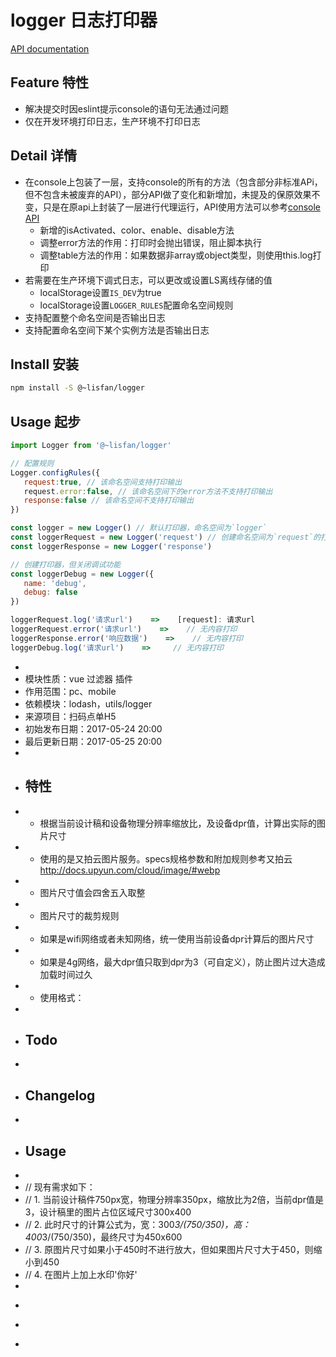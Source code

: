 # logger 日志打印器

[API documentation](https://lisfan.github.io/logger/)

## Feature 特性

- 解决提交时因eslint提示console的语句无法通过问题
- 仅在开发环境打印日志，生产环境不打印日志

## Detail 详情

- 在console上包装了一层，支持console的所有的方法（包含部分非标准APi，但不包含未被废弃的API），部分API做了变化和新增加，未提及的保原效果不变，只是在原api上封装了一层进行代理运行，API使用方法可以参考[console API](https://developer.mozilla.org/en-US/docs/Web/API/Console/group)
  - 新增的isActivated、color、enable、disable方法
  - 调整error方法的作用：打印时会抛出错误，阻止脚本执行
  - 调整table方法的作用：如果数据非array或object类型，则使用this.log打印
- 若需要在生产环境下调式日志，可以更改或设置LS离线存储的值
   - localStorage设置`IS_DEV`为true
   - localStorage设置`LOGGER_RULES`配置命名空间规则
- 支持配置整个命名空间是否输出日志
- 支持配置命名空间下某个实例方法是否输出日志

## Install 安装

```bash
npm install -S @~lisfan/logger
```

## Usage 起步

``` js
import Logger from '@~lisfan/logger'

// 配置规则
Logger.configRules({
   request:true, // 该命名空间支持打印输出
   request.error:false, // 该命名空间下的error方法不支持打印输出
   response:false // 该命名空间不支持打印输出
})

const logger = new Logger() // 默认打印器，命名空间为`logger`
const loggerRequest = new Logger('request') // 创建命名空间为`request`的打印器
const loggerResponse = new Logger('response')

// 创建打印器，但关闭调试功能
const loggerDebug = new Logger({
   name: 'debug',
   debug: false
})

loggerRequest.log('请求url')    =>    [request]: 请求url
loggerRequest.error('请求url')    =>    // 无内容打印
loggerResponse.error('响应数据')    =>    // 无内容打印
loggerDebug.log('请求url')    =>     // 无内容打印
```


 *
 * 模块性质：vue 过滤器 插件
 * 作用范围：pc、mobile
 * 依赖模块：lodash，utils/logger
 * 来源项目：扫码点单H5
 * 初始发布日期：2017-05-24 20:00
 * 最后更新日期：2017-05-25 20:00
 *
 * ## 特性
 * - 根据当前设计稿和设备物理分辨率缩放比，及设备dpr值，计算出实际的图片尺寸
 * - 使用的是又拍云图片服务。specs规格参数和附加规则参考又拍云 http://docs.upyun.com/cloud/image/#webp
 * - 图片尺寸值会四舍五入取整
 * - 图片尺寸的裁剪规则
 *   - 如果是wifi网络或者未知网络，统一使用当前设备dpr计算后的图片尺寸
 *   - 如果是4g网络，最大dpr值只取到dpr为3（可自定义），防止图片过大造成加载时间过久
 * - 使用格式： <img :src="图片地址 | image-size(size,[specs = 'both'],[rule])" />
 *
 * ## Todo
 *
 * ## Changelog
 *
 * ## Usage
 *
 * // 现有需求如下：
 * // 1. 当前设计稿件750px宽，物理分辨率350px，缩放比为2倍，当前dpr值是3，设计稿里的图片占位区域尺寸300x400
 * // 2. 此时尺寸的计算公式为，宽：300*3/(750/350)，高：400*3/(750/350)，最终尺寸为450x600
 * // 3. 原图片尺寸如果小于450时不进行放大，但如果图片尺寸大于450，则缩小到450
 * // 4. 在图片上加上水印'你好'
 *
 * ```html
 *  <img :image-src="coverUrl | image-size('300x300','fwfh','/watermark/text/5L2g5aW977yB')" />
 * ```